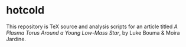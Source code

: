 # hotcold

This repository is TeX source and analysis scripts for an article titled *A
Plasma Torus Around a Young Low-Mass Star*, by Luke Bouma & Moira Jardine.
